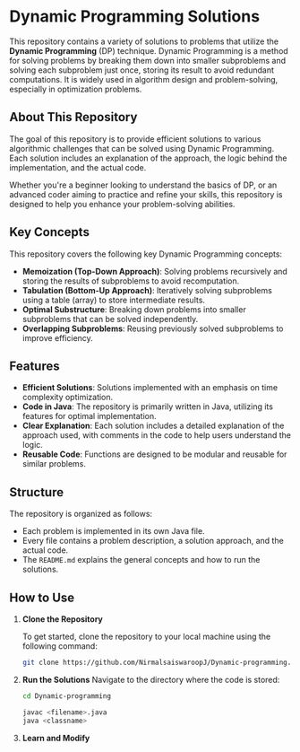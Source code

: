 # Dynamic Programming Solutions

This repository contains a variety of solutions to problems that utilize the **Dynamic Programming** (DP) technique. Dynamic Programming is a method for solving problems by breaking them down into smaller subproblems and solving each subproblem just once, storing its result to avoid redundant computations. It is widely used in algorithm design and problem-solving, especially in optimization problems.

## About This Repository

The goal of this repository is to provide efficient solutions to various algorithmic challenges that can be solved using Dynamic Programming. Each solution includes an explanation of the approach, the logic behind the implementation, and the actual code.

Whether you're a beginner looking to understand the basics of DP, or an advanced coder aiming to practice and refine your skills, this repository is designed to help you enhance your problem-solving abilities.

## Key Concepts

This repository covers the following key Dynamic Programming concepts:

- **Memoization (Top-Down Approach)**: Solving problems recursively and storing the results of subproblems to avoid recomputation.
- **Tabulation (Bottom-Up Approach)**: Iteratively solving subproblems using a table (array) to store intermediate results.
- **Optimal Substructure**: Breaking down problems into smaller subproblems that can be solved independently.
- **Overlapping Subproblems**: Reusing previously solved subproblems to improve efficiency.

## Features

- **Efficient Solutions**: Solutions implemented with an emphasis on time complexity optimization.
- **Code in Java**: The repository is primarily written in Java, utilizing its features for optimal implementation.
- **Clear Explanation**: Each solution includes a detailed explanation of the approach used, with comments in the code to help users understand the logic.
- **Reusable Code**: Functions are designed to be modular and reusable for similar problems.

## Structure

The repository is organized as follows:

- Each problem is implemented in its own Java file.
- Every file contains a problem description, a solution approach, and the actual code.
- The `README.md` explains the general concepts and how to run the solutions.

## How to Use

1. **Clone the Repository**

   To get started, clone the repository to your local machine using the following command:

   ```bash
   git clone https://github.com/NirmalsaiswaroopJ/Dynamic-programming.git
   ```
2. **Run the Solutions**
   Navigate to the directory where the code is stored:
   ```bash
   cd Dynamic-programming
   ```
   ```bash
   javac <filename>.java
   java <classname>
   ```
3. **Learn and Modify**
   
